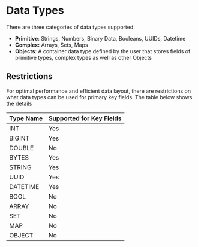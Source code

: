 # Data Types

There are three categories of data types supported:&#x20;

* **Primitive**: Strings, Numbers, Binary Data, Booleans, UUIDs, Datetime
* **Complex:** Arrays, Sets, Maps
* **Objects**: A container data type defined by the user that stores fields of primitive types, complex types as well as other Objects

## Restrictions

For optimal performance and efficient data layout, there are restrictions on what data types can be used for primary key fields. The table below shows the details

| Type Name | Supported for Key Fields |
| --------- | ------------------------ |
| INT       | Yes                      |
| BIGINT    | Yes                      |
| DOUBLE    | No                       |
| BYTES     | Yes                      |
| STRING    | Yes                      |
| UUID      | Yes                      |
| DATETIME  | Yes                      |
| BOOL      | No                       |
| ARRAY     | No                       |
| SET       | No                       |
| MAP       | No                       |
| OBJECT    | No                       |
